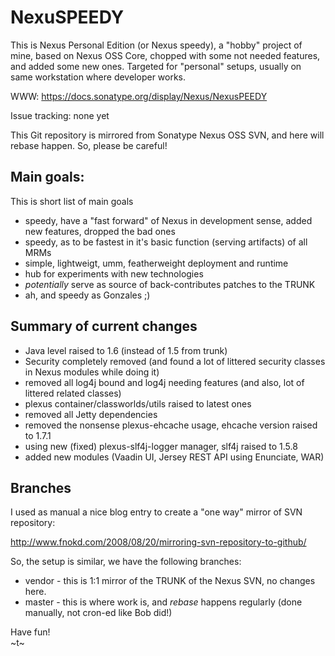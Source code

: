 # NexuSPEEDY

This is Nexus Personal Edition (or Nexus speedy), a "hobby" project of mine, based on Nexus OSS Core, chopped with some not needed features, and added some new ones.  Targeted for "personal" setups, usually on same workstation where developer works.

WWW: https://docs.sonatype.org/display/Nexus/NexusPEEDY

Issue tracking: none yet

This Git repository is mirrored from Sonatype Nexus OSS SVN, and 
here will rebase happen. So, please be careful!

## Main goals:

This is short list of main goals

* speedy, have a "fast forward" of Nexus in development sense, added new features, dropped the bad ones
* speedy, as to be fastest in it's basic function (serving artifacts) of all MRMs
* simple, lightweigt, umm, featherweight deployment and runtime
* hub for experiments with new technologies
* *potentially* serve as source of back-contributes patches to the TRUNK
* ah, and speedy as Gonzales ;)

## Summary of current changes

* Java level raised to 1.6 (instead of 1.5 from trunk)
* Security completely removed (and found a lot of littered security classes in Nexus modules while doing it)
* removed all log4j bound and log4j needing features (and also, lot of littered related classes)
* plexus container/classworlds/utils raised to latest ones
* removed all Jetty dependencies
* removed the nonsense plexus-ehcache usage, ehcache version raised to 1.7.1
* using new (fixed) plexus-slf4j-logger manager, slf4j raised to 1.5.8
* added new modules (Vaadin UI, Jersey REST API using Enunciate, WAR)

## Branches

I used as manual a nice blog entry to create a "one way" mirror of SVN repository:

http://www.fnokd.com/2008/08/20/mirroring-svn-repository-to-github/

So, the setup is similar, we have the following branches:

* vendor - this is 1:1 mirror of the TRUNK of the Nexus SVN, no changes here.
* master - this is where work is, and *rebase* happens regularly (done manually, not cron-ed like Bob did!)


Have fun!   
~t~
